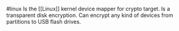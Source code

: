 #linux 
Is the [[Linux]] kernel device mapper for crypto target. Is a transparent disk encryption. Can encrypt any kind of devices from partitions to USB flash drives.